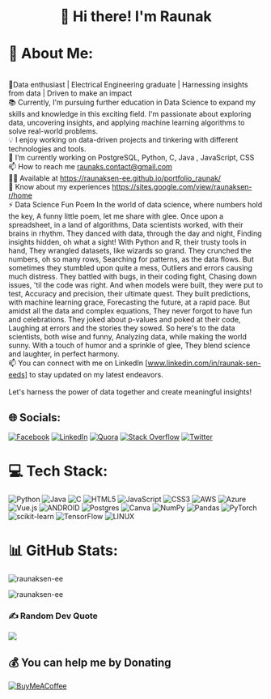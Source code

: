 <h1 align="center">👋 Hi there! I'm Raunak </h1>


# 💫 About Me:
 <br>🌱Data enthusiast | Electrical Engineering graduate | Harnessing insights from data | Driven to make an impact <br>📚 Currently, I'm pursuing further education in Data Science to expand my skills and knowledge in this exciting field. I'm passionate about exploring data, uncovering insights, and applying machine learning algorithms to solve real-world problems.<br>💡 I enjoy working on data-driven projects and tinkering with different technologies and tools.<br>🔭 I’m currently working on PostgreSQL, Python, C, Java , JavaScript, CSS<br>📫 How to reach me raunaks.contact@gmail.com<br>👨‍💻 Available at https://raunaksen-ee.github.io/portfolio_raunak/<br>📄 Know about my experiences https://sites.google.com/view/raunaksen-r/home<br>⚡ Data Science Fun Poem In the world of data science, where numbers hold the key, A funny little poem, let me share with glee.  Once upon a spreadsheet, in a land of algorithms, Data scientists worked, with their brains in rhythm.  They danced with data, through the day and night, Finding insights hidden, oh what a sight!  With Python and R, their trusty tools in hand, They wrangled datasets, like wizards so grand.  They crunched the numbers, oh so many rows, Searching for patterns, as the data flows.  But sometimes they stumbled upon quite a mess, Outliers and errors causing much distress.  They battled with bugs, in their coding fight, Chasing down issues, 'til the code was right.  And when models were built, they were put to test, Accuracy and precision, their ultimate quest.  They built predictions, with machine learning grace, Forecasting the future, at a rapid pace.  But amidst all the data and complex equations, They never forgot to have fun and celebrations.  They joked about p-values and poked at their code, Laughing at errors and the stories they sowed.  So here's to the data scientists, both wise and funny, Analyzing data, while making the world sunny.  With a touch of humor and a sprinkle of glee, They blend science and laughter, in perfect harmony.<br>📫 You can connect with me on LinkedIn [www.linkedin.com/in/raunak-sen-eeds] to stay updated on my latest endeavors.<br><br>Let's harness the power of data together and create meaningful insights!


## 🌐 Socials:
[![Facebook](https://img.shields.io/badge/Facebook-%231877F2.svg?logo=Facebook&logoColor=white)](https://facebook.com/raunak.sen.73) [![LinkedIn](https://img.shields.io/badge/LinkedIn-%230077B5.svg?logo=linkedin&logoColor=white)](https://linkedin.com/in/raunak-sen-eeds) [![Quora](https://img.shields.io/badge/Quora-%23B92B27.svg?logo=Quora&logoColor=white)](https://quora.com/profile/Raunak-Sen-7) [![Stack Overflow](https://img.shields.io/badge/-Stackoverflow-FE7A16?logo=stack-overflow&logoColor=white)](https://stackoverflow.com/users/21656589/raunak-sen) [![Twitter](https://img.shields.io/badge/Twitter-%231DA1F2.svg?logo=Twitter&logoColor=white)](https://twitter.com/rsofficial_6) 

# 💻 Tech Stack:
![Python](https://img.shields.io/badge/python-3670A0?style=flat&logo=python&logoColor=ffdd54) ![Java](https://img.shields.io/badge/java-%23ED8B00.svg?style=flat&logo=java&logoColor=white) ![C](https://img.shields.io/badge/c-%2300599C.svg?style=flat&logo=c&logoColor=white) ![HTML5](https://img.shields.io/badge/html5-%23E34F26.svg?style=flat&logo=html5&logoColor=white) ![JavaScript](https://img.shields.io/badge/javascript-%23323330.svg?style=flat&logo=javascript&logoColor=%23F7DF1E) ![CSS3](https://img.shields.io/badge/css3-%231572B6.svg?style=flat&logo=css3&logoColor=white) ![AWS](https://img.shields.io/badge/AWS-%23FF9900.svg?style=flat&logo=amazon-aws&logoColor=white) ![Azure](https://img.shields.io/badge/azure-%230072C6.svg?style=flat&logo=azure-devops&logoColor=white) ![Vue.js](https://img.shields.io/badge/vuejs-%2335495e.svg?style=flat&logo=vuedotjs&logoColor=%234FC08D) ![ANDROID](https://img.shields.io/badge/android-%2320232a.svg?style=flat&logo=android&logoColor=%a4c639) ![Postgres](https://img.shields.io/badge/postgres-%23316192.svg?style=flat&logo=postgresql&logoColor=white) ![Canva](https://img.shields.io/badge/Canva-%2300C4CC.svg?style=flat&logo=Canva&logoColor=white) ![NumPy](https://img.shields.io/badge/numpy-%23013243.svg?style=flat&logo=numpy&logoColor=white) ![Pandas](https://img.shields.io/badge/pandas-%23150458.svg?style=flat&logo=pandas&logoColor=white) ![PyTorch](https://img.shields.io/badge/PyTorch-%23EE4C2C.svg?style=flat&logo=PyTorch&logoColor=white) ![scikit-learn](https://img.shields.io/badge/scikit--learn-%23F7931E.svg?style=flat&logo=scikit-learn&logoColor=white) ![TensorFlow](https://img.shields.io/badge/TensorFlow-%23FF6F00.svg?style=flat&logo=TensorFlow&logoColor=white) ![LINUX](https://img.shields.io/badge/Linux-FCC624?style=flat&logo=linux&logoColor=black)
# 📊 GitHub Stats:
<p><img align="center" src="https://github-readme-stats.vercel.app/api/top-langs?username=raunaksen-ee&show_icons=true&locale=en&layout=compact" alt="raunaksen-ee" /></p>

<p><img align="center" src="https://github-readme-streak-stats.herokuapp.com/?user=raunaksen-ee&theme=dark" alt="raunaksen-ee" /></p>

### ✍️ Random Dev Quote
![](https://quotes-github-readme.vercel.app/api?type=horizontal&theme=radical)

  ## 💰 You can help me by Donating
  [![BuyMeACoffee](https://img.shields.io/badge/Buy%20Me%20a%20Coffee-ffdd00?style=for-the-badge&logo=buy-me-a-coffee&logoColor=black)](https://buymeacoffee.com/raunakseneeds) 

  
<!-- Proudly created with GPRM ( https://gprm.itsvg.in ) -->
